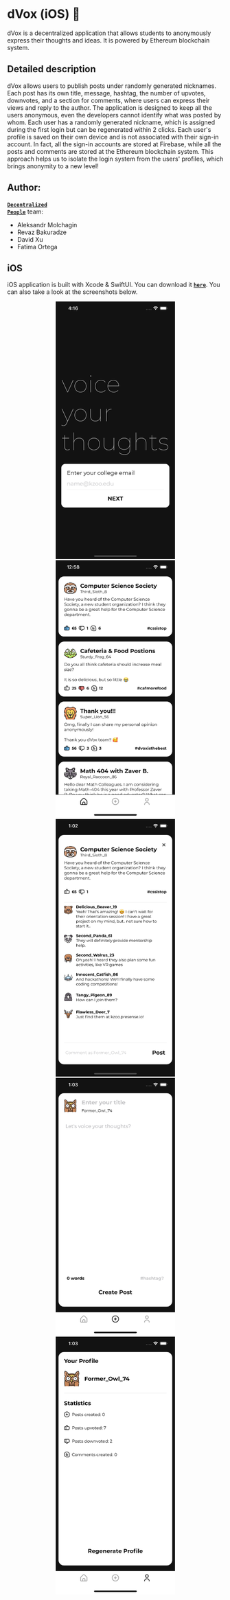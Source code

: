 # dVox (iOS) 🌠

dVox is a decentralized application that allows students to anonymously express their thoughts and ideas. It is powered by Ethereum blockchain system.

## Detailed description

dVox allows users to publish posts under randomly generated nicknames. Each post has its own title, message, hashtag, the number of upvotes, downvotes, and a section for comments, where users can express their views and reply to the author. The application is designed to keep all the users anonymous, even the developers cannot identify what was posted by whom. Each user has a randomly generated nickname, which is assigned during the first login but can be regenerated within 2 clicks. Each user's profile is saved on their own device and is not associated with their sign-in account. In fact, all the sign-in accounts are stored at Firebase, while all the posts and comments are stored at the Ethereum blockchain system. This approach helps us to isolate the login system from the users' profiles, which brings anonymity to a new level!

## Author:
[**<code>Decentralized People</code>**](https://dpearth.com) team:
- Aleksandr Molchagin
- Revaz Bakuradze
- David Xu
- Fatima Ortega

## iOS

iOS application is built with Xcode & SwiftUI. You can download it [**<code>here</code>**](https://dpearth.com/dvoxIos).
You can also take a look at the screenshots below.
<br/>
<p align="center">
  <img src="screenshots/1.png" alt="Screenshot, dVox, iOS App" height="600"> 
  <img src="screenshots/2.png" alt="Screenshot, dVox, iOS App" height="600"> 
  <img src="screenshots/3.png" alt="Screenshot, dVox, iOS App" height="600"> 
  <img src="screenshots/4.png" alt="Screenshot, dVox, iOS App" height="600"> 
  <img src="screenshots/5.png" alt="Screenshot, dVox, iOS App" height="600"> 
<p/>
<br/>

